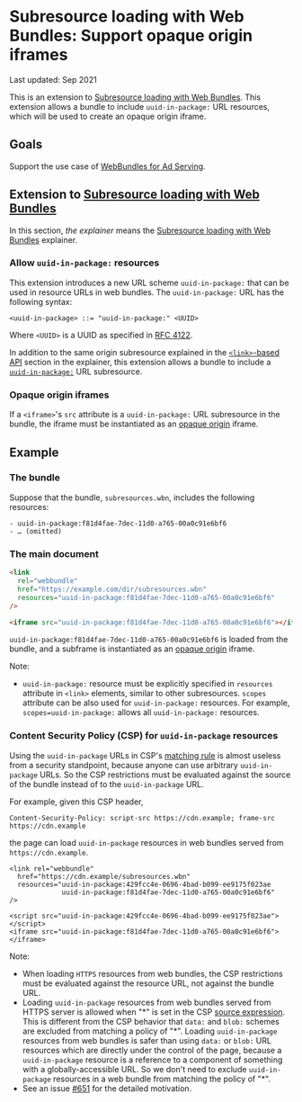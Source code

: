 # Subresource loading with Web Bundles: Support opaque origin iframes

Last updated: Sep 2021

This is an extension to [Subresource loading with Web Bundles]. This extension
allows a bundle to include `uuid-in-package:` URL resources, which will be used to
create an opaque origin iframe.

## Goals

Support the use case of
[WebBundles for Ad Serving](https://github.com/WICG/webpackage/issues/624).

## Extension to [Subresource loading with Web Bundles]

In this section, _the explainer_ means the [Subresource loading with Web
Bundles] explainer.

### Allow `uuid-in-package:` resources

This extension introduces a new URL scheme `uuid-in-package:` that can be used in
resource URLs in web bundles. The `uuid-in-package:` URL has the following syntax:
```
<uuid-in-package> ::= "uuid-in-package:" <UUID>
```
Where `<UUID>` is a UUID as specified in
[RFC 4122](https://datatracker.ietf.org/doc/html/rfc2141).

In addition to the same origin subresource explained in the
[`<link>`-based API](https://github.com/WICG/webpackage/blob/main/explainers/subresource-loading.md#link-based-api)
section in the explainer, this extension allows a bundle to include a
[`uuid-in-package:`](https://tools.ietf.org/html/rfc4122) URL subresource.

### Opaque origin iframes

If a `<iframe>`'s `src` attribute is a `uuid-in-package:` URL subresource in the
bundle, the iframe must be instantiated as an
[opaque origin](https://html.spec.whatwg.org/multipage/origin.html#concept-origin-opaque)
iframe.

## Example

### The bundle

Suppose that the bundle, `subresources.wbn`, includes the following resources:

```
- uuid-in-package:f81d4fae-7dec-11d0-a765-00a0c91e6bf6
- … (omitted)
```

### The main document

```html
<link
  rel="webbundle"
  href="https://example.com/dir/subresources.wbn"
  resources="uuid-in-package:f81d4fae-7dec-11d0-a765-00a0c91e6bf6"
/>

<iframe src="uuid-in-package:f81d4fae-7dec-11d0-a765-00a0c91e6bf6"></iframe>
```

`uuid-in-package:f81d4fae-7dec-11d0-a765-00a0c91e6bf6` is loaded from the bundle, and a
subframe is instantiated as an
[opaque origin](https://html.spec.whatwg.org/multipage/origin.html#concept-origin-opaque)
iframe.

Note:

- `uuid-in-package:` resource must be explicitly specified in `resources` attribute in
  `<link>` elements, similar to other subresources. `scopes` attribute can be
  also used for `uuid-in-package:` resources. For example, `scopes=uuid-in-package:` allows all
  `uuid-in-package:` resources.

### Content Security Policy (CSP) for `uuid-in-package` resources

Using the `uuid-in-package` URLs in CSP's
[matching rule](https://w3c.github.io/webappsec-csp/#match-url-to-source-expression)
is almost useless from a security standpoint, because anyone can use arbitrary
`uuid-in-package` URLs.
So the CSP restrictions must be evaluated against the source of the bundle
instead of to the `uuid-in-package` URL.

For example, given this CSP header,

```
Content-Security-Policy: script-src https://cdn.example; frame-src https://cdn.example
```

the page can load `uuid-in-package` resources in web bundles served from
`https://cdn.example`.

```
<link rel="webbundle"
  href="https://cdn.example/subresources.wbn"
  resources="uuid-in-package:429fcc4e-0696-4bad-b099-ee9175f023ae
             uuid-in-package:f81d4fae-7dec-11d0-a765-00a0c91e6bf6"
/>

<script src="uuid-in-package:429fcc4e-0696-4bad-b099-ee9175f023ae"></script>
<iframe src="uuid-in-package:f81d4fae-7dec-11d0-a765-00a0c91e6bf6"></iframe>
```

Note:
- When loading `HTTPS` resources from web bundles, the CSP restrictions must be
  evaluated against the resource URL, not against the bundle URL.
- Loading `uuid-in-package` resources from web bundles served from HTTPS server is
  allowed when "\*" is set in the CSP
  [source expression](https://w3c.github.io/webappsec-csp/#source-expression).
  This is different from the CSP behavior that `data:` and `blob:` schemes are
  excluded from matching a policy of "\*". Loading `uuid-in-package` resources from web
  bundles is safer than using `data:` or `blob:` URL resources which are
  directly under the control of the page, because a `uuid-in-package` resource is a
  reference to a component of something with a globally-accessible URL. So we
  don't need to exclude `uuid-in-package` resources in a web bundle from matching the
  policy of "\*".
- See an issue [#651](https://github.com/WICG/webpackage/issues/651) for the
  detailed motivation.  

[subresource loading with web bundles]:
  https://github.com/WICG/webpackage/blob/main/explainers/subresource-loading.md
